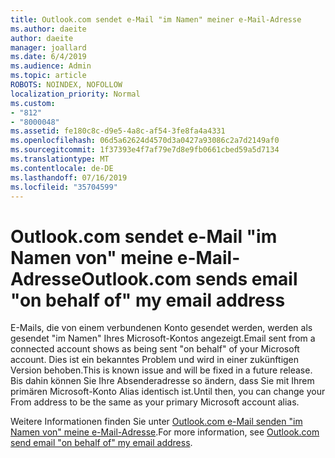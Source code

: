 ```yaml
---
title: Outlook.com sendet e-Mail "im Namen" meiner e-Mail-Adresse
ms.author: daeite
author: daeite
manager: joallard
ms.date: 6/4/2019
ms.audience: Admin
ms.topic: article
ROBOTS: NOINDEX, NOFOLLOW
localization_priority: Normal
ms.custom:
- "812"
- "8000048"
ms.assetid: fe180c8c-d9e5-4a8c-af54-3fe8fa4a4331
ms.openlocfilehash: 06d5a62624d4570d3a0427a93086c2a7d2149af0
ms.sourcegitcommit: 1f37393e4f7af79e7d8e9fb0661cbed59a5d7134
ms.translationtype: MT
ms.contentlocale: de-DE
ms.lasthandoff: 07/16/2019
ms.locfileid: "35704599"
---
```

# <a name="outlookcom-sends-email-on-behalf-of-my-email-address"></a><span data-ttu-id="cded0-102">Outlook.com sendet e-Mail "im Namen von" meine e-Mail-Adresse</span><span class="sxs-lookup"><span data-stu-id="cded0-102">Outlook.com sends email "on behalf of" my email address</span></span>

<span data-ttu-id="cded0-103">E-Mails, die von einem verbundenen Konto gesendet werden, werden als gesendet "im Namen" Ihres Microsoft-Kontos angezeigt.</span><span class="sxs-lookup"><span data-stu-id="cded0-103">Email sent from a connected account shows as being sent "on behalf" of your Microsoft account.</span></span> <span data-ttu-id="cded0-104">Dies ist ein bekanntes Problem und wird in einer zukünftigen Version behoben.</span><span class="sxs-lookup"><span data-stu-id="cded0-104">This is known issue and will be fixed in a future release.</span></span> <span data-ttu-id="cded0-105">Bis dahin können Sie Ihre Absenderadresse so ändern, dass Sie mit Ihrem primären Microsoft-Konto Alias identisch ist.</span><span class="sxs-lookup"><span data-stu-id="cded0-105">Until then, you can change your From address to be the same as your primary Microsoft account alias.</span></span>
  
<span data-ttu-id="cded0-106">Weitere Informationen finden Sie unter [Outlook.com e-Mail senden "im Namen von" meine e-Mail-Adresse](https://support.office.com/article/2c2b4d9f-0203-42c6-b2d2-b8aba1386e75?wt.mc_id=Office_Outlook_com_Alchemy).</span><span class="sxs-lookup"><span data-stu-id="cded0-106">For more information, see [Outlook.com send email "on behalf of" my email address](https://support.office.com/article/2c2b4d9f-0203-42c6-b2d2-b8aba1386e75?wt.mc_id=Office_Outlook_com_Alchemy).</span></span>
